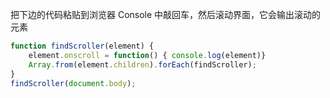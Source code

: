 把下边的代码粘贴到浏览器 Console 中敲回车，然后滚动界面，它会输出滚动的元素

```js
function findScroller(element) {
    element.onscroll = function() { console.log(element)}
    Array.from(element.children).forEach(findScroller);
}
findScroller(document.body);
```
